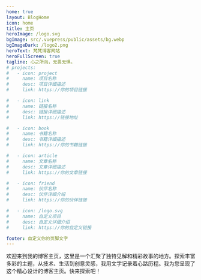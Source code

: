 ```yaml
---
home: true
layout: BlogHome
icon: home
title: 主页
heroImage: /logo.svg
bgImage: src/.vuepress/public/assets/bg.webp
bgImageDark: /logo2.png
heroText: 梵梵博客网站
heroFullScreen: true
tagline: 心之所向，无畏无惧。
# projects:
#   - icon: project
#     name: 项目名称
#     desc: 项目详细描述
#     link: https://你的项目链接

#   - icon: link
#     name: 链接名称
#     desc: 链接详细描述
#     link: https://链接地址

#   - icon: book
#     name: 书籍名称
#     desc: 书籍详细描述
#     link: https://你的书籍链接

#   - icon: article
#     name: 文章名称
#     desc: 文章详细描述
#     link: https://你的文章链接

#   - icon: friend
#     name: 伙伴名称
#     desc: 伙伴详细介绍
#     link: https://你的伙伴链接

#   - icon: /logo.svg
#     name: 自定义项目
#     desc: 自定义详细介绍
#     link: https://你的自定义链接

footer: 自定义你的页脚文字
---
```


欢迎来到我的博客主页，这里是一个汇聚了独特见解和精彩故事的地方。探索丰富多彩的主题，从技术、生活到创意灵感，我用文字记录着心路历程。我为您呈现了这个精心设计的博客主页。快来探索吧！
